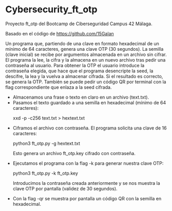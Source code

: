 # Cybersecurity_ft_otp
Proyecto ft_otp del Bootcamp de Ciberseguridad Campus 42 Málaga.<p> 
Basado en el código de https://github.com/15Galan

Un programa que, partiendo de una clave en formato hexadecimal de un mínimo de 64 caracteres, 
genera una clave OTP (30 segundos).
La semilla (clave inicial) se recibe por argumentos almacenada en un archivo sin cifrar.
El programa la lee, la cifra y la almacena en un nuevo archivo tras pedir una contraseña al usuario.
Para obtener la OTP el usuario introduce la contraseña elegida, que hace que el programa desencripte
la seed, la descifre, la lea y la vuelva a almacenar cifrada. Si el resultado es correcto, se genera
la OTP. 
También se puede pedir un código QR por terminal con la flag correspondiente que enlaza a la
seed cifrada.

- Almacenamos una frase o texto en claro en un archivo (text.txt).
- Pasamos el texto guardado a una semilla en hexadecimal (mínimo de 64 caracteres):<p>
  xxd -p -c256 text.txt > hextext.txt
- Ciframos el archivo con contraseña. El programa solicita una clave de 16 caracteres:<p>
  python3 ft_otp.py -g hextext.txt<p>
  Esto genera un archivo ft_otp.key cifrado con contraseña.
- Ejecutamos el programa con la flag -k para generar nuestra clave OTP:<p>
  python3 ft_otp.py -k ft_otp.key<p>
  Introducimos la contraseña creada anteriormente y se nos muestra la clave OTP por pantalla (validez de 30 segundos).
- Con la flag -qr se muestra por pantalla un código QR con la semilla en hexadecimal.

